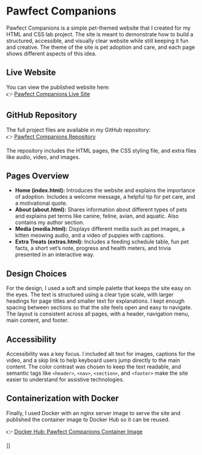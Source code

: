 # Pawfect Companions

Pawfect Companions is a simple pet-themed website that I created for my HTML and CSS lab project. The site is meant to demonstrate how to build a structured, accessible, and visually clear website while still keeping it fun and creative. The theme of the site is pet adoption and care, and each page shows different aspects of this idea.

## Live Website
You can view the published website here:  
👉 [Pawfect Companions Live Site](https://faith444.github.io/pawfect-companions/)

## GitHub Repository
The full project files are available in my GitHub repository:  
👉 [Pawfect Companions Repository](https://github.com/faith444/pawfect-companions)

The repository includes the HTML pages, the CSS styling file, and extra files like audio, video, and images.

## Pages Overview
- **Home (index.html):** Introduces the website and explains the importance of adoption. Includes a welcome message, a helpful tip for pet care, and a motivational quote.  
- **About (about.html):** Shares information about different types of pets and explains pet terms like canine, feline, avian, and aquatic. Also contains my author section.  
- **Media (media.html):** Displays different media such as pet images, a kitten meowing audio, and a video of puppies with captions.  
- **Extra Treats (extras.html):** Includes a feeding schedule table, fun pet facts, a short vet’s note, progress and health meters, and trivia presented in an interactive way.  

## Design Choices
For the design, I used a soft and simple palette that keeps the site easy on the eyes. The text is structured using a clear type scale, with larger headings for page titles and smaller text for explanations. I kept enough spacing between sections so that the site feels open and easy to navigate. The layout is consistent across all pages, with a header, navigation menu, main content, and footer.

## Accessibility
Accessibility was a key focus. I included alt text for images, captions for the video, and a skip link to help keyboard users jump directly to the main content. The color contrast was chosen to keep the text readable, and semantic tags like `<header>`, `<nav>`, `<section>`, and `<footer>` make the site easier to understand for assistive technologies.

## Containerization with Docker
Finally, I used Docker with an nginx server image to serve the site and published the container image to Docker Hub so it can be reused.  

👉 [Docker Hub: Pawfect Companions Container Image](https://hub.docker.com/r/nyawirafaith/html5-css3-site/tags)

]]
